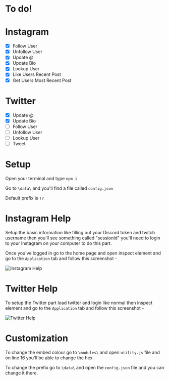 # To do!

# Instagram

- [x] Follow User
- [x] Unfollow User
- [x] Update @
- [x] Update Bio
- [x] Lookup User
- [x] Like Users Recent Post
- [x] Get Users Most Recent Post

# Twitter

- [x] Update @
- [x] Update Bio
- [ ] Follow User
- [ ] Unfollow User
- [ ] Lookup User
- [ ] Tweet

# Setup

Open your terminal and type `npm i`

Go to `\data\` and you'll find a file called `config.json`

Default prefix is `!?`

# Instagram Help

Setup the basic information like filling out your Discord token and twitch username then you'll see something called "sessionId" you'll need to login to your Instagram on your computer to do this part.

Once you've logged in go to the home page and open inspect element and go to the `Application` tab and follow this screenshot - 

![Instagram Help](https://i.imgur.com/0AmEqCI.png)

# Twitter Help

To setup the Twitter part load twitter and login like normal then inspect element and go to the `Application` tab and follow this screenshot -

![Twitter Help](https://i.imgur.com/6zDps9E.png)

# Customization

To change the embed colour go to `\modules\` and open `utility.js` file and on line 16 you'll be able to change the hex.

To change the prefix go to `\data\` and open the `config.json` file and you can change it there.
